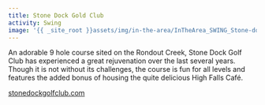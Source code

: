 ```yaml
---
title: Stone Dock Gold Club
activity: Swing
image: '{{ _site_root }}assets/img/in-the-area/InTheArea_SWING_Stone-dock.jpg'
---
```

<p>An adorable 9 hole course sited on the Rondout Creek, Stone Dock&nbsp;Golf Club has experienced a great rejuvenation over the last several years. Though it is not without its challenges, the course is fun for all levels and features the added bonus of housing the quite delicious&nbsp;High Falls Café.</p><p><a href="http://www.stonedockgolfclub.com/" target="_blank">stonedockgolfclub.com</a></p>
